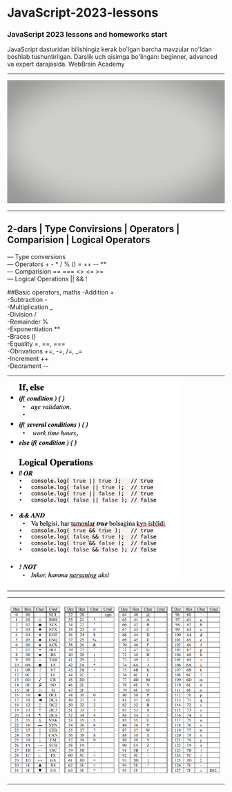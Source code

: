 # JavaScript-2023-lessons

### JavaScript 2023 lessons and homeworks start

JavaScript dasturidan bilishingiz kerak bo'lgan barcha mavzular no'ldan boshlab tushuntirilgan. Darslik uch qisimga bo'lingan: beginner, advanced va expert darajasida. WebBrain Academy

<hr>
<img src="./Webbrain.gif" alt="JavaScript">
<hr>
<h2>2-dars | Type Convirsions | Operators | Comparision | Logical Operators</h2>

— Type conversions <br>
— Operators + - * / % () = ++ -- ** <br>
— Comparision == === <> <= >= <br>
— Logical Operations || && ! <br>

##Basic operators, maths
-Addition + <br>
-Subtraction - <br>
-Multiplication _ <br>
-Division / <br>
-Remainder % <br>
-Exponentiation ** <br>
-Braces () <br>
-Equality =, ==, === <br>
-Obrivations +=, -=, /=, _= <br>
-Increment ++ <br>
-Decrament -- <br>

<hr>
<img src="./Screenshot_2.png" alt="acs2">
<hr>
<hr>
<img src="./Screenshot_1.png" alt="acs2">
<hr>
